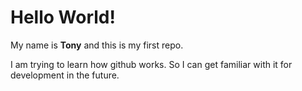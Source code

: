 # Hello World!

My name is **Tony** and this is my first repo.

I am trying to learn how github works.
So I can get familiar with it for development in the future.
